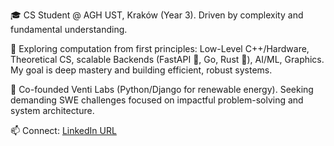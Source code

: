 🎓 CS Student @ AGH UST, Kraków (Year 3). Driven by complexity and fundamental understanding.

🚀 Exploring computation from first principles: Low-Level C++/Hardware, Theoretical CS, scalable Backends (FastAPI 🐍, Go, Rust 🦀), AI/ML, Graphics. My goal is deep mastery and building efficient, robust systems.

💼 Co-founded Venti Labs (Python/Django for renewable energy). Seeking demanding SWE challenges focused on impactful problem-solving and system architecture.

📫 Connect: [LinkedIn URL](https://www.linkedin.com/in/michal-plaza/)
